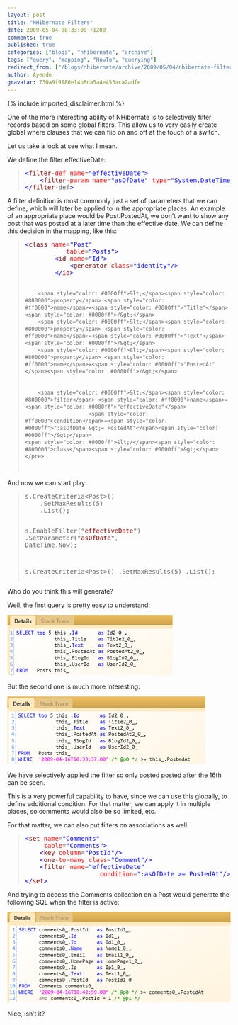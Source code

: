 ```yaml
---
layout: post
title: "NHibernate Filters"
date: 2009-05-04 08:33:00 +1200
comments: true
published: true
categories: ["blogs", "nhibernate", "archive"]
tags: ["query", "mapping", "HowTo", "querying"]
redirect_from: ["/blogs/nhibernate/archive/2009/05/04/nhibernate-filters.aspx/", "/blogs/nhibernate/archive/2009/05/04/nhibernate-filters.html"]
author: Ayende
gravatar: 730a9f9186e14b8da5a4e453aca2adfe
---
```

{% include imported_disclaimer.html %}

<p>One of the more interesting ability of NHibernate is to selectively filter records based on some global filters. This allow us to very easily create global where clauses that we can flip on and off at the touch of a switch. </p>
<p>Let us take a look at see what I mean.</p>
<p>We define the filter effectiveDate:</p>
<blockquote>
<pre><span style="color: #0000ff">&lt;</span><span style="color: #800000">filter</span>-<span style="color: #ff0000">def</span> <span style="color: #ff0000">name</span>=<span style="color: #0000ff">"effectiveDate"</span><span style="color: #0000ff">&gt;</span>
	<span style="color: #0000ff">&lt;</span><span style="color: #800000">filter</span>-<span style="color: #ff0000">param</span> <span style="color: #ff0000">name</span>=<span style="color: #0000ff">"asOfDate"</span> <span style="color: #ff0000">type</span>=<span style="color: #0000ff">"System.DateTime"</span><span style="color: #0000ff">/&gt;</span>
<span style="color: #0000ff">&lt;/</span><span style="color: #800000">filter</span>-def<span style="color: #0000ff">&gt;</span></pre>
</blockquote>
<p>A filter definition is most commonly just a set of parameters that we can define, which will later be applied to in the appropriate places. An example of an appropriate place would be Post.PostedAt, we don&rsquo;t want to show any post that was posted at a later time than the effective date. We can define this decision in the mapping, like this:</p>
<blockquote>
<pre><span style="color: #0000ff">&lt;</span><span style="color: #800000">class</span> <span style="color: #ff0000">name</span>=<span style="color: #0000ff">"Post"</span>
		   <span style="color: #ff0000">table</span>=<span style="color: #0000ff">"Posts"</span><span style="color: #0000ff">&gt;</span>
		<span style="color: #0000ff">&lt;</span><span style="color: #800000">id</span> <span style="color: #ff0000">name</span>=<span style="color: #0000ff">"Id"</span><span style="color: #0000ff">&gt;</span>
			<span style="color: #0000ff">&lt;</span><span style="color: #800000">generator</span> <span style="color: #ff0000">class</span>=<span style="color: #0000ff">"identity"</span><span style="color: #0000ff">/&gt;</span>
		<span style="color: #0000ff">&lt;/</span><span style="color: #800000">id</span><span style="color: #0000ff">&gt;</span>
		
		<span style="color: #0000ff">&lt;</span><span style="color: #800000">property</span> <span style="color: #ff0000">name</span>=<span style="color: #0000ff">"Title"</span><span style="color: #0000ff">/&gt;</span>
		<span style="color: #0000ff">&lt;</span><span style="color: #800000">property</span> <span style="color: #ff0000">name</span>=<span style="color: #0000ff">"Text"</span><span style="color: #0000ff">/&gt;</span>
		<span style="color: #0000ff">&lt;</span><span style="color: #800000">property</span> <span style="color: #ff0000">name</span>=<span style="color: #0000ff">"PostedAt"</span><span style="color: #0000ff">/&gt;</span>
		
		
		<span style="color: #0000ff">&lt;</span><span style="color: #800000">filter</span> <span style="color: #ff0000">name</span>=<span style="color: #0000ff">"effectiveDate"</span>
						<span style="color: #ff0000">condition</span>=<span style="color: #0000ff">":asOfDate &gt;= PostedAt"</span><span style="color: #0000ff">/&gt;</span>
	<span style="color: #0000ff">&lt;/</span><span style="color: #800000">class</span><span style="color: #0000ff">&gt;</span></pre>
</blockquote>
<p>And now we can start play:</p>
<blockquote>
<pre>s.CreateCriteria&lt;Post&gt;()
	.SetMaxResults(5)
	.List();

s.EnableFilter("<span style="color: #8b0000">effectiveDate</span>")
	.SetParameter("<span style="color: #8b0000">asOfDate</span>", DateTime.Now);

s.CreateCriteria&lt;Post&gt;()
	.SetMaxResults(5)
	.List();</pre>
</blockquote>
<p>Who do you think this will generate?</p>
<p>Well, the first query is pretty easy to understand:</p>
<p><a href="/cfs-file.ashx/__key/CommunityServer.Blogs.Components.WeblogFiles/nhibernate/image_5F00_52EF04CB.png"><img border="0" width="373" src="/images/posts/2009/05/04/image_5F00_thumb_5F00_58CEC9C6.png" alt="image" height="136" style="border-right: 0px; border-top: 0px; display: inline; border-left: 0px; border-bottom: 0px" title="image" /></a> </p>
<p>But the second one is much more interesting:</p>
<p><a href="/cfs-file.ashx/__key/CommunityServer.Blogs.Components.WeblogFiles/nhibernate/image_5F00_23589852.png"><img border="0" width="447" src="/images/posts/2009/05/04/image_5F00_thumb_5F00_10A62F4C.png" alt="image" height="152" style="border-right: 0px; border-top: 0px; display: inline; border-left: 0px; border-bottom: 0px" title="image" /></a> </p>
<p>We have selectively applied the filter so only posted posted after the 16th can be seen.</p>
<p>This is a very powerful capability to have, since we can use this globally, to define additional condition. For that matter, we can apply it in multiple places, so comments would also be so limited, etc.</p>
<p>For that matter, we can also put filters on associations as well:</p>
<blockquote>
<pre><span style="color: #0000ff">&lt;</span><span style="color: #800000">set</span> <span style="color: #ff0000">name</span>=<span style="color: #0000ff">"Comments"</span>
	 <span style="color: #ff0000">table</span>=<span style="color: #0000ff">"Comments"</span><span style="color: #0000ff">&gt;</span>
	<span style="color: #0000ff">&lt;</span><span style="color: #800000">key</span> <span style="color: #ff0000">column</span>=<span style="color: #0000ff">"PostId"</span><span style="color: #0000ff">/&gt;</span>
	<span style="color: #0000ff">&lt;</span><span style="color: #800000">one</span>-<span style="color: #ff0000">to</span>-<span style="color: #ff0000">many</span> <span style="color: #ff0000">class</span>=<span style="color: #0000ff">"Comment"</span><span style="color: #0000ff">/&gt;</span>
	<span style="color: #0000ff">&lt;</span><span style="color: #800000">filter</span> <span style="color: #ff0000">name</span>=<span style="color: #0000ff">"effectiveDate"</span>
					<span style="color: #ff0000">condition</span>=<span style="color: #0000ff">":asOfDate &gt;= PostedAt"</span><span style="color: #0000ff">/&gt;</span>
<span style="color: #0000ff">&lt;/</span><span style="color: #800000">set</span><span style="color: #0000ff">&gt;</span></pre>
</blockquote>
<p>And trying to access the Comments collection on a Post would generate the following SQL when the filter is active:</p>
<p><a href="/cfs-file.ashx/__key/CommunityServer.Blogs.Components.WeblogFiles/nhibernate/image_5F00_0FD05A13.png"><img border="0" width="509" src="/images/posts/2009/05/04/image_5F00_thumb_5F00_6349BADD.png" alt="image" height="204" style="border-right: 0px; border-top: 0px; display: inline; border-left: 0px; border-bottom: 0px" title="image" /></a> </p>
<p>Nice, isn&rsquo;t it?</p>

